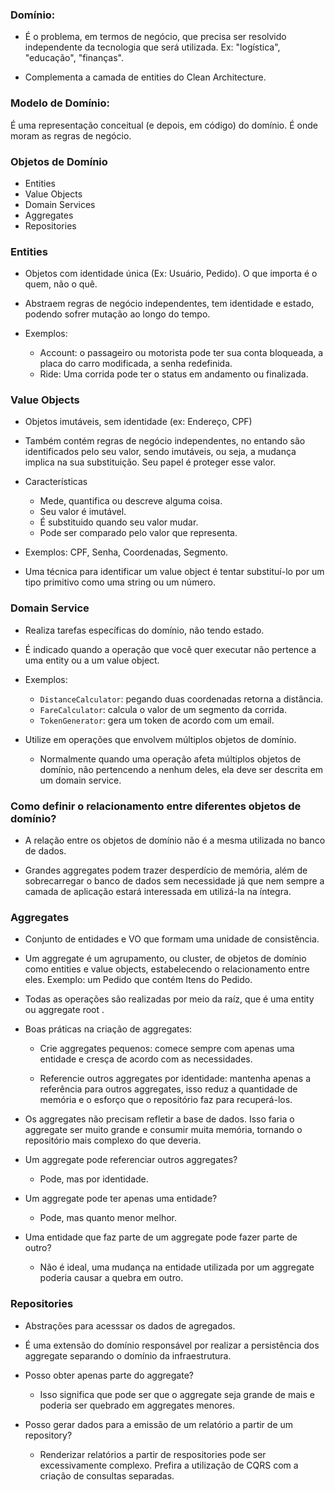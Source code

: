### Domínio:

- É o problema, em termos de negócio, que precisa ser resolvido independente da tecnologia que será utilizada. Ex: "logística", "educação", "finanças".

- Complementa a camada de entities do Clean Architecture.

### Modelo de Domínio:

É uma representação conceitual (e depois, em código) do domínio. É onde moram as regras de negócio.


### Objetos de Domínio

- Entities
- Value Objects
- Domain Services
- Aggregates
- Repositories

### Entities <E>

- Objetos com identidade única (Ex: Usuário, Pedido). O que importa é o quem, não o quê.

- Abstraem regras de negócio independentes, tem identidade e estado, podendo sofrer mutação ao longo do tempo.

- Exemplos:
    - Account: o passageiro ou motorista pode ter sua conta bloqueada, a placa do carro modificada, a senha redefinida.
    - Ride: Uma corrida pode ter o status em andamento ou finalizada.

### Value Objects <VO>

- Objetos imutáveis, sem identidade (ex: Endereço, CPF)

- Também contém regras de negócio independentes, no entando são identificados pelo seu valor, sendo imutáveis, ou seja, a mudança implica na sua substituição. Seu papel é proteger esse valor.

- Características
    - Mede, quantifica ou descreve alguma coisa.
    - Seu valor é imutável.
    - É substituido quando seu valor mudar.
    - Pode ser comparado pelo valor que representa.

- Exemplos: CPF, Senha, Coordenadas, Segmento.

- Uma técnica para identificar um value object é tentar substituí-lo por um tipo primitivo como uma string ou um número.

### Domain Service <DS>

- Realiza tarefas específicas do domínio, não tendo estado. 

- É indicado quando a operação que você quer executar não pertence a uma entity ou a um value object.

- Exemplos:
    - `DistanceCalculator`: pegando duas coordenadas retorna a distância.
    - `FareCalculator`: calcula o valor de um segmento da corrida.
    - `TokenGenerator`: gera um token de acordo com um email.

- Utilize em operações que envolvem múltiplos objetos de domínio.
    - Normalmente quando uma operação afeta múltiplos objetos de domínio, não pertencendo a nenhum deles, ela deve ser descrita em um domain service.

### Como definir o relacionamento entre diferentes objetos de domínio?

- A relação entre os objetos de domínio não é a mesma utilizada no banco de dados.

- Grandes aggregates podem trazer desperdício de memória, além de sobrecarregar o banco de dados sem necessidade já que nem sempre a camada de aplicação estará interessada em utilizá-la na íntegra.

### Aggregates

- Conjunto de entidades e VO que formam uma unidade de consistência.

- Um aggregate é um agrupamento, ou cluster, de objetos de domínio como entities e value objects, estabelecendo o relacionamento entre eles. Exemplo: um Pedido que contém Itens do Pedido.

- Todas as operações são realizadas por meio da raíz, que é uma entity ou aggregate root <AR>.

- Boas práticas na criação de aggregates:

    - Crie aggregates pequenos: comece sempre com apenas uma entidade e cresça de acordo com as necessidades.

    - Referencie outros aggregates por identidade: mantenha apenas a referência para outros aggregates, isso reduz a quantidade de memória e o esforço que o repositório faz para recuperá-los.

- Os aggregates não precisam refletir a base de dados. Isso faria o aggregate ser muito grande e consumir muita memória, tornando o repositório mais complexo do que deveria.

- Um aggregate pode referenciar outros aggregates? 
    - Pode, mas por identidade.

- Um aggregate pode ter apenas uma entidade? 
    - Pode, mas quanto menor melhor.

- Uma entidade que faz parte de um aggregate pode fazer parte de outro? 
    - Não é ideal, uma mudança na entidade utilizada por um aggregate poderia causar a quebra em outro.

### Repositories

- Abstrações para acesssar os dados de agregados.

- É uma extensão do domínio responsável por realizar a persistência dos aggregate separando o domínio da infraestrutura.

- Posso obter apenas parte do aggregate? 
    - Isso significa que pode ser que o aggregate seja grande de mais e poderia ser quebrado em aggregates menores.

- Posso gerar dados para a emissão de um relatório a partir de um repository?
    - Renderizar relatórios a partir de respositories pode ser excessivamente complexo. Prefira a utilização de CQRS com a criação de consultas separadas.

